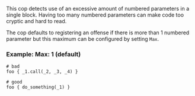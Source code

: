 This cop detects use of an excessive amount of numbered parameters in a
single block. Having too many numbered parameters can make code too
cryptic and hard to read.

The cop defaults to registering an offense if there is more than 1 numbered
parameter but this maximum can be configured by setting `Max`.

### Example: Max: 1 (default)
    # bad
    foo { _1.call(_2, _3, _4) }

    # good
    foo { do_something(_1) }